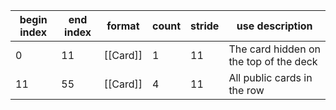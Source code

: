 
| begin index | end index | format   | count | stride | use description                        |
| ----------- | --------- | -------- | ----- | ------ | -------------------------------------- |
| 0           | 11        | [[Card]] | 1     | 11     | The card hidden on the top of the deck |
| 11          | 55        | [[Card]] | 4     | 11     | All public cards in the row            |
<!-- TBLFM: $2=($1+($4*$5)) -->
<!-- TBLFM: @3$1..@>=@-1$2 -->
